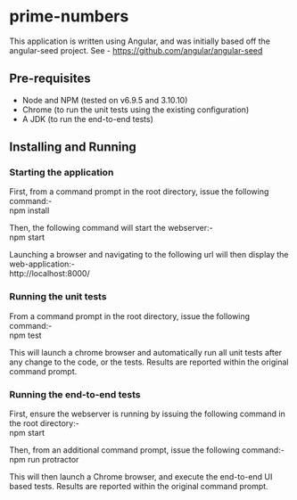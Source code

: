 # prime-numbers

This application is written using Angular, and was initially based off the angular-seed project.
See - https://github.com/angular/angular-seed

## Pre-requisites
* Node and NPM (tested on v6.9.5 and 3.10.10)  
* Chrome (to run the unit tests using the existing configuration)  
* A JDK (to run the end-to-end tests)

## Installing and Running
### Starting the application
First, from a command prompt in the root directory, issue the following command:-  
    npm install

Then, the following command will start the webserver:-  
    npm start

Launching a browser and navigating to the following url will then display the web-application:-  
    http://localhost:8000/

### Running the unit tests
From a command prompt in the root directory, issue the following command:-  
    npm test
    
This will launch a chrome browser and automatically run all unit tests after any change to the code, or the tests.  Results are reported within the original command prompt.

### Running the end-to-end tests
First, ensure the webserver is running by issuing the following command in the root directory:-  
    npm start
    
Then, from an additional command prompt, issue the following command:-  
    npm run protractor

This will then launch a Chrome browser, and execute the end-to-end UI based tests.  Results are reported within the original command prompt.
